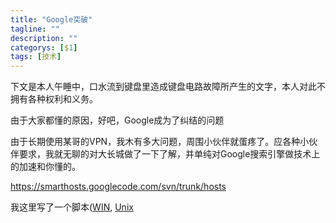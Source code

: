 ```yaml
---
title: "Google突破"
tagline: ""
description: ""
categorys: [$1]
tags: [技术]
---
```



下文是本人午睡中，口水流到键盘里造成键盘电路故障所产生的文字，本人对此不拥有各种权利和义务。

由于大家都懂的原因，好吧，Google成为了纠结的问题

由于长期使用某哥的VPN，我木有多大问题，周围小伙伴就蛋疼了。应各种小伙伴要求，我就无聊的对大长城做了一下了解，并单纯对Google搜索引擎做技术上的加速和你懂的。

https://smarthosts.googlecode.com/svn/trunk/hosts

我这里写了一个脚本([WIN](https://raw.githubusercontent.com/liuzheng712/config/master/WFG.bat),
[Unix](https://raw.githubusercontent.com/liuzheng712/config/master/WFG.sh)
